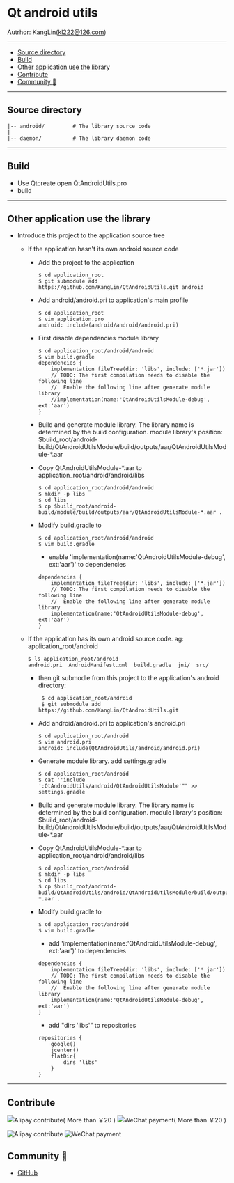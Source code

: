 # Qt android utils

Autrhor: KangLin(kl222@126.com)

---

<!-- toc -->

- [Source directory](#Source-directory)
- [Build](#Build)
- [Other application use the library](#Other-application-use-the-library)
- [Contribute](#Contribute)
- [Community :beers:](#Community-beers)

<!-- tocstop -->

---

## Source directory

    |-- android/         # The library source code
    |
    |-- daemon/          # The library daemon code


---

## Build

+ Use Qtcreate open QtAndroidUtils.pro 
+ build 

---

## Other application use the library

+ Introduce this project to the application source tree
  - If the application hasn't its own android source code
    + Add the project to the application

          $ cd application_root
          $ git submodule add https://github.com/KangLin/QtAndroidUtils.git android

    + Add android/android.pri to application's main profile

          $ cd application_root
          $ vim application.pro
          android: include(android/android/android.pri)

    + First disable dependencies module library
    
          $ cd application_root/android/android
          $ vim build.gradle
          dependencies {
              implementation fileTree(dir: 'libs', include: ['*.jar'])
              // TODO: The first compilation needs to disable the following line
              //  Enable the following line after generate module library
              //implementation(name:'QtAndroidUtilsModule-debug', ext:'aar')
          }
          
    + Build and generate module library. The library name is determined by the build configuration. module library's position: $build_root/android-build/QtAndroidUtilsModule/build/outputs/aar/QtAndroidUtilsModule-*.aar
    + Copy QtAndroidUtilsModule-*.aar to application_root/android/android/libs
    
          $ cd application_root/android/android
          $ mkdir -p libs
          $ cd libs
          $ cp $build_root/android-build/module/build/outputs/aar/QtAndroidUtilsModule-*.aar .
    
    + Modify  build.gradle to 

          $ cd application_root/android/android
          $ vim build.gradle

         * enable 'implementation(name:'QtAndroidUtilsModule-debug', ext:'aar')' to dependencies

          dependencies {
              implementation fileTree(dir: 'libs', include: ['*.jar'])
              // TODO: The first compilation needs to disable the following line
              //  Enable the following line after generate module library
              implementation(name:'QtAndroidUtilsModule-debug', ext:'aar')
          }

  - If the application has its own android source code. ag: application_root/android

        $ ls application_root/android
        android.pri  AndroidManifest.xml  build.gradle  jni/  src/

    +  then git submodle from this project to the application's android directory:

            $ cd application_root/android  
            $ git submodule add https://github.com/KangLin/QtAndroidUtils.git

    + Add android/android.pri to application's android.pri

          $ cd application_root/android
          $ vim android.pri
          android: include(QtAndroidUtils/android/android.pri)

    + Generate module library. add settings.gradle

          $ cd application_root/android
          $ cat ''include ':QtAndroidUtils/android/QtAndroidUtilsModule'"" >> settings.gradle
          
    + Build and generate module library. The library name is determined by the build configuration. module library's position: $build_root/android-build/QtAndroidUtilsModule/build/outputs/aar/QtAndroidUtilsModule-*.aar
    + Copy QtAndroidUtilsModule-*.aar to application_root/android/android/libs
    
          $ cd application_root/android
          $ mkdir -p libs
          $ cd libs
          $ cp $build_root/android-build/QtAndroidUtils/android/QtAndroidUtilsModule/build/outputs/aar/QtAndroidUtilsModule-*.aar .
          
    + Modify  build.gradle to 

          $ cd application_root/android
          $ vim build.gradle

         * add 'implementation(name:'QtAndroidUtilsModule-debug', ext:'aar')' to dependencies

          dependencies {
              implementation fileTree(dir: 'libs', include: ['*.jar'])
              // TODO: The first compilation needs to disable the following line
              //  Enable the following line after generate module library
              implementation(name:'QtAndroidUtilsModule-debug', ext:'aar')
          }

         * add "dirs 'libs'" to repositories
      
          repositories {
              google()
              jcenter()
              flatDir{
                  dirs 'libs'
              }
          }
          
---

## Contribute

![Alipay contribute( More than ￥20 )](https://raw.githubusercontent.com/KangLin/RabbitIm/master/Resource/png/zhifubao.png  "Alipay contribute( More than ￥20 )")
![WeChat payment( More than ￥20 )](https://github.com/KangLin/RabbitIm/blob/master/Resource/png/weixinpay.png "WeChat payment( More than ￥20 )")

![Alipay contribute](https://raw.githubusercontent.com/KangLin/RabbitIm/master/Resource/png/zhifubao20.png  "Alipay contribute")
![WeChat payment](https://github.com/KangLin/RabbitIm/blob/master/Resource/png/weixinpay20.png "WeChat payment")

## Community :beers:
- [GitHub](https://github.com/KangLin/QtAndroidUtils.git)
